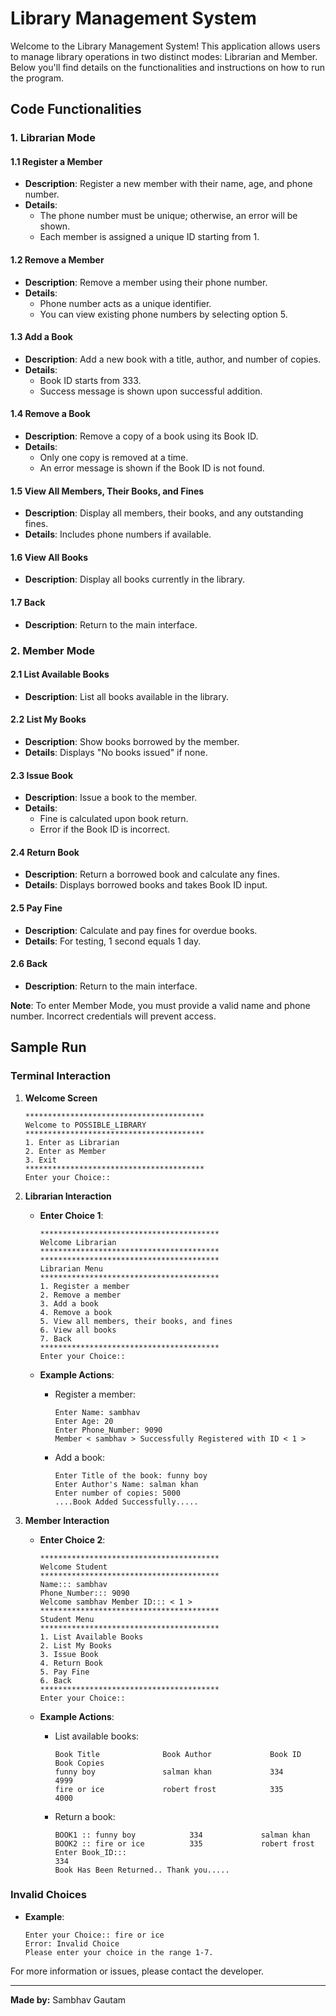 # Library Management System

Welcome to the Library Management System! This application allows users to manage library operations in two distinct modes: Librarian and Member. Below you'll find details on the functionalities and instructions on how to run the program.

## Code Functionalities

### 1. Librarian Mode

#### 1.1 Register a Member
- **Description**: Register a new member with their name, age, and phone number.
- **Details**:
  - The phone number must be unique; otherwise, an error will be shown.
  - Each member is assigned a unique ID starting from 1.

#### 1.2 Remove a Member
- **Description**: Remove a member using their phone number.
- **Details**:
  - Phone number acts as a unique identifier.
  - You can view existing phone numbers by selecting option 5.

#### 1.3 Add a Book
- **Description**: Add a new book with a title, author, and number of copies.
- **Details**:
  - Book ID starts from 333.
  - Success message is shown upon successful addition.

#### 1.4 Remove a Book
- **Description**: Remove a copy of a book using its Book ID.
- **Details**:
  - Only one copy is removed at a time.
  - An error message is shown if the Book ID is not found.

#### 1.5 View All Members, Their Books, and Fines
- **Description**: Display all members, their books, and any outstanding fines.
- **Details**: Includes phone numbers if available.

#### 1.6 View All Books
- **Description**: Display all books currently in the library.

#### 1.7 Back
- **Description**: Return to the main interface.

### 2. Member Mode

#### 2.1 List Available Books
- **Description**: List all books available in the library.

#### 2.2 List My Books
- **Description**: Show books borrowed by the member.
- **Details**: Displays "No books issued" if none.

#### 2.3 Issue Book
- **Description**: Issue a book to the member.
- **Details**:
  - Fine is calculated upon book return.
  - Error if the Book ID is incorrect.

#### 2.4 Return Book
- **Description**: Return a borrowed book and calculate any fines.
- **Details**: Displays borrowed books and takes Book ID input.

#### 2.5 Pay Fine
- **Description**: Calculate and pay fines for overdue books.
- **Details**: For testing, 1 second equals 1 day.

#### 2.6 Back
- **Description**: Return to the main interface.

**Note**: To enter Member Mode, you must provide a valid name and phone number. Incorrect credentials will prevent access.

## Sample Run

### Terminal Interaction

1. **Welcome Screen**
    ```plaintext
    ****************************************
    Welcome to POSSIBLE_LIBRARY
    ****************************************
    1. Enter as Librarian
    2. Enter as Member
    3. Exit
    ****************************************
    Enter your Choice::
    ```

2. **Librarian Interaction**
    - **Enter Choice 1**:
        ```plaintext
        ****************************************
        Welcome Librarian
        ****************************************
        ****************************************
        Librarian Menu
        ****************************************
        1. Register a member
        2. Remove a member
        3. Add a book
        4. Remove a book
        5. View all members, their books, and fines
        6. View all books
        7. Back
        ****************************************
        Enter your Choice::
        ```

    - **Example Actions**:
        - Register a member:
            ```plaintext
            Enter Name: sambhav
            Enter Age: 20
            Enter Phone_Number: 9090
            Member < sambhav > Successfully Registered with ID < 1 >
            ```
        - Add a book:
            ```plaintext
            Enter Title of the book: funny boy
            Enter Author's Name: salman khan
            Enter number of copies: 5000
            ....Book Added Successfully.....
            ```

3. **Member Interaction**
    - **Enter Choice 2**:
        ```plaintext
        ****************************************
        Welcome Student
        ****************************************
        Name::: sambhav
        Phone_Number::: 9090
        Welcome sambhav Member ID::: < 1 >
        ****************************************
        Student Menu
        ****************************************
        1. List Available Books
        2. List My Books
        3. Issue Book
        4. Return Book
        5. Pay Fine
        6. Back
        ****************************************
        Enter your Choice::
        ```

    - **Example Actions**:
        - List available books:
            ```plaintext
            Book Title              Book Author             Book ID         Book Copies
            funny boy               salman khan             334             4999
            fire or ice             robert frost            335             4000
            ```
        - Return a book:
            ```plaintext
            BOOK1 :: funny boy            334             salman khan
            BOOK2 :: fire or ice          335             robert frost
            Enter Book_ID:::
            334
            Book Has Been Returned.. Thank you.....
            ```

### Invalid Choices
- **Example**:
    ```plaintext
    Enter your Choice:: fire or ice
    Error: Invalid Choice
    Please enter your choice in the range 1-7.
    ```

For more information or issues, please contact the developer.

---

**Made by:** Sambhav Gautam
